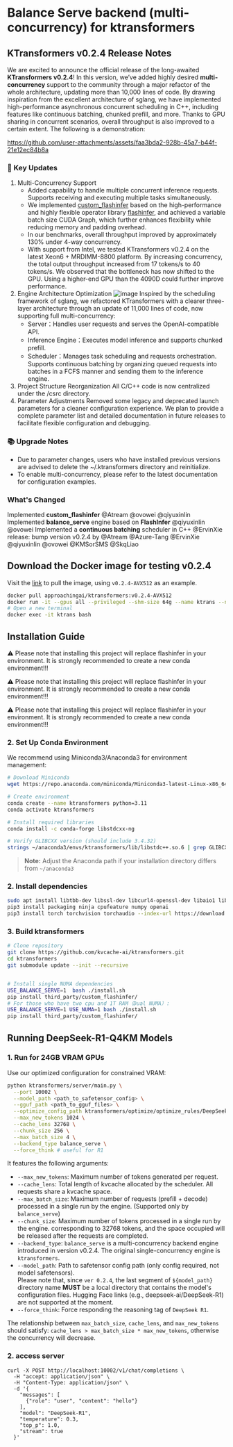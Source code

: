 # Balance Serve backend (multi-concurrency) for ktransformers

## KTransformers v0.2.4 Release Notes

We are excited to announce the official release of the long-awaited **KTransformers v0.2.4**!
In this version, we’ve added highly desired **multi-concurrency** support to the community through a major refactor of the whole architecture, updating more than 10,000 lines of code.
By drawing inspiration from the excellent architecture of sglang, we have implemented high-performance asynchronous concurrent scheduling in C++, including features like continuous batching, chunked prefill, and more. Thanks to GPU sharing in concurrent scenarios, overall throughput is also improved to a certain extent. The following is a demonstration:

https://github.com/user-attachments/assets/faa3bda2-928b-45a7-b44f-21e12ec84b8a

</p>

### 🚀 Key Updates

1. Multi-Concurrency Support
   - Added capability to handle multiple concurrent inference requests. Supports receiving and executing multiple tasks simultaneously.
   - We implemented [custom_flashinfer](https://github.com/kvcache-ai/custom_flashinfer/tree/fix-precision-mla-merge-main) based on the high-performance and highly flexible operator library [flashinfer](https://github.com/flashinfer-ai/flashinfer/), and achieved a variable batch size CUDA Graph, which further enhances flexibility while reducing memory and padding overhead.
   - In our benchmarks, overall throughput improved by approximately 130% under 4-way concurrency.
   - With support from Intel, we tested KTransformers v0.2.4 on the latest Xeon6 + MRDIMM-8800 platform. By increasing concurrency, the total output throughput increased from 17 tokens/s to 40 tokens/s. We observed that the bottleneck has now shifted to the GPU. Using a higher-end GPU than the 4090D could further improve performance.
2. Engine Architecture Optimization
   ![image](https://github.com/user-attachments/assets/f5f001fa-dca7-4377-a01a-32192902aa47)
   Inspired by the scheduling framework of sglang, we refactored KTransformers with a clearer three-layer architecture through an update of 11,000 lines of code, now supporting full multi-concurrency:
   - Server：Handles user requests and serves the OpenAI-compatible API.
   - Inference Engine：Executes model inference and supports chunked prefill.
   - Scheduler：Manages task scheduling and requests orchestration. Supports continuous batching by organizing queued requests into batches in a FCFS manner and sending them to the inference engine.
3. Project Structure Reorganization
   All C/C++ code is now centralized under the /csrc directory.
4. Parameter Adjustments
   Removed some legacy and deprecated launch parameters for a cleaner configuration experience.
   We plan to provide a complete parameter list and detailed documentation in future releases to facilitate flexible configuration and debugging.

### 📚 Upgrade Notes

- Due to parameter changes, users who have installed previous versions are advised to delete the ~/.ktransformers directory and reinitialize.
- To enable multi-concurrency, please refer to the latest documentation for configuration examples.

### What's Changed

Implemented **custom_flashinfer** @Atream @ovowei @qiyuxinlin
Implemented **balance_serve** engine based on **FlashInfer** @qiyuxinlin @ovowei
Implemented a **continuous batching** scheduler in C++ @ErvinXie
release: bump version v0.2.4 by @Atream @Azure-Tang @ErvinXie  @qiyuxinlin @ovowei @KMSorSMS @SkqLiao

## Download the Docker image for testing v0.2.4
Visit the [link](https://hub.docker.com/r/approachingai/ktransformers/tags) to pull the image, using `v0.2.4-AVX512` as an example.

```bash
docker pull approachingai/ktransformers:v0.2.4-AVX512
docker run -it --gpus all --privileged --shm-size 64g --name ktrans --network=host -v /mnt:/mnt approachingai/ktransformers:v0.2.4-AVX512 /bin/bash
# Open a new terminal
docker exec -it ktrans bash
```

## Installation Guide

⚠️ Please note that installing this project will replace flashinfer in your environment. It is strongly recommended to create a new conda environment!!!

⚠️ Please note that installing this project will replace flashinfer in your environment. It is strongly recommended to create a new conda environment!!!

⚠️ Please note that installing this project will replace flashinfer in your environment. It is strongly recommended to create a new conda environment!!!

### 2. Set Up Conda Environment

We recommend using Miniconda3/Anaconda3 for environment management:

```bash
# Download Miniconda
wget https://repo.anaconda.com/miniconda/Miniconda3-latest-Linux-x86_64.sh

# Create environment
conda create --name ktransformers python=3.11
conda activate ktransformers

# Install required libraries
conda install -c conda-forge libstdcxx-ng

# Verify GLIBCXX version (should include 3.4.32)
strings ~/anaconda3/envs/ktransformers/lib/libstdc++.so.6 | grep GLIBCXX
```

> **Note:** Adjust the Anaconda path if your installation directory differs from `~/anaconda3`

### 2. Install dependencies

```bash
sudo apt install libtbb-dev libssl-dev libcurl4-openssl-dev libaio1 libaio-dev libfmt-dev libgflags-dev zlib1g-dev patchelf
pip3 install packaging ninja cpufeature numpy openai
pip3 install torch torchvision torchaudio --index-url https://download.pytorch.org/whl/cu126

```

### 3. Build ktransformers

```bash
# Clone repository
git clone https://github.com/kvcache-ai/ktransformers.git
cd ktransformers
git submodule update --init --recursive


# Install single NUMA dependencies
USE_BALANCE_SERVE=1  bash ./install.sh
pip install third_party/custom_flashinfer/
# For those who have two cpu and 1T RAM（Dual NUMA）:
USE_BALANCE_SERVE=1 USE_NUMA=1 bash ./install.sh
pip install third_party/custom_flashinfer/
```

## Running DeepSeek-R1-Q4KM Models

### 1. Run for 24GB VRAM GPUs

Use our optimized configuration for constrained VRAM:

```bash
python ktransformers/server/main.py \
  --port 10002 \
  --model_path <path_to_safetensor_config> \
  --gguf_path <path_to_gguf_files> \
  --optimize_config_path ktransformers/optimize/optimize_rules/DeepSeek-V3-Chat-serve.yaml \
  --max_new_tokens 1024 \
  --cache_lens 32768 \
  --chunk_size 256 \
  --max_batch_size 4 \
  --backend_type balance_serve \
  --force_think # useful for R1
```

It features the following arguments:

- `--max_new_tokens`: Maximum number of tokens generated per request.
- `--cache_lens`: Total length of kvcache allocated by the scheduler. All requests share a kvcache space.
- `--max_batch_size`: Maximum number of requests (prefill + decode) processed in a single run by the engine. (Supported only by `balance_serve`)
- `--chunk_size`: Maximum number of tokens processed in a single run by the engine.
  corresponding to 32768 tokens, and the space occupied will be released after the requests are completed.
- `--backend_type`: `balance_serve` is a multi-concurrency backend engine introduced in version v0.2.4. The original single-concurrency engine is `ktransformers`.
- `--model_path`: Path to safetensor config path (only config required, not model safetensors).  
  Please note that, since `ver 0.2.4`, the last segment of `${model_path}` directory name **MUST** be a local directory that contains the model's configuration files. Hugging Face links (e.g., deepseek-ai/DeepSeek-R1) are not supported at the moment.
- `--force_think`: Force responding the reasoning tag of `DeepSeek R1`.

The relationship between `max_batch_size`, `cache_lens`, and `max_new_tokens` should satisfy:
`cache_lens > max_batch_size * max_new_tokens`, otherwise the concurrency will decrease.

### 2. access server

```
curl -X POST http://localhost:10002/v1/chat/completions \
  -H "accept: application/json" \
  -H "Content-Type: application/json" \
  -d '{
    "messages": [
      {"role": "user", "content": "hello"}
    ],
    "model": "DeepSeek-R1",
    "temperature": 0.3,
    "top_p": 1.0,
    "stream": true
  }'
```
